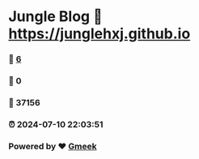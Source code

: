 # Jungle Blog :link: https://junglehxj.github.io 
### :page_facing_up: [6](https://junglehxj.github.io/tag.html) 
### :speech_balloon: 0 
### :hibiscus: 37156 
### :alarm_clock: 2024-07-10 22:03:51 
### Powered by :heart: [Gmeek](https://github.com/Meekdai/Gmeek)
